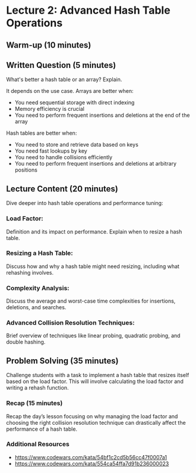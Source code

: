 # Lecture 2: Advanced Hash Table Operations

## Warm-up (10 minutes)

## Written Question (5 minutes)

What's better a hash table or an array? Explain.

It depends on the use case.
Arrays are better when:

- You need sequential storage with direct indexing
- Memory efficiency is crucial
- You need to perform frequent insertions and deletions at the end of the array

Hash tables are better when:

- You need to store and retrieve data based on keys
- You need fast lookups by key
- You need to handle collisions efficiently
- You need to perform frequent insertions and deletions at arbitrary positions

## Lecture Content (20 minutes)

Dive deeper into hash table operations and performance tuning:

### Load Factor:

Definition and its impact on performance. Explain when to resize a hash table.

### Resizing a Hash Table:

Discuss how and why a hash table might need resizing, including what rehashing involves.

### Complexity Analysis:

Discuss the average and worst-case time complexities for insertions, deletions, and searches.

### Advanced Collision Resolution Techniques:

Brief overview of techniques like linear probing, quadratic probing, and double hashing.

## Problem Solving (35 minutes)

Challenge students with a task to implement a hash table that resizes itself based on the load factor. This will involve calculating the load factor and writing a rehash function.

### Recap (15 minutes)

Recap the day’s lesson focusing on why managing the load factor and choosing the right collision resolution technique can drastically affect the performance of a hash table.

### Additional Resources

- https://www.codewars.com/kata/54bf1c2cd5b56cc47f0007a1
- https://www.codewars.com/kata/554ca54ffa7d91b236000023
